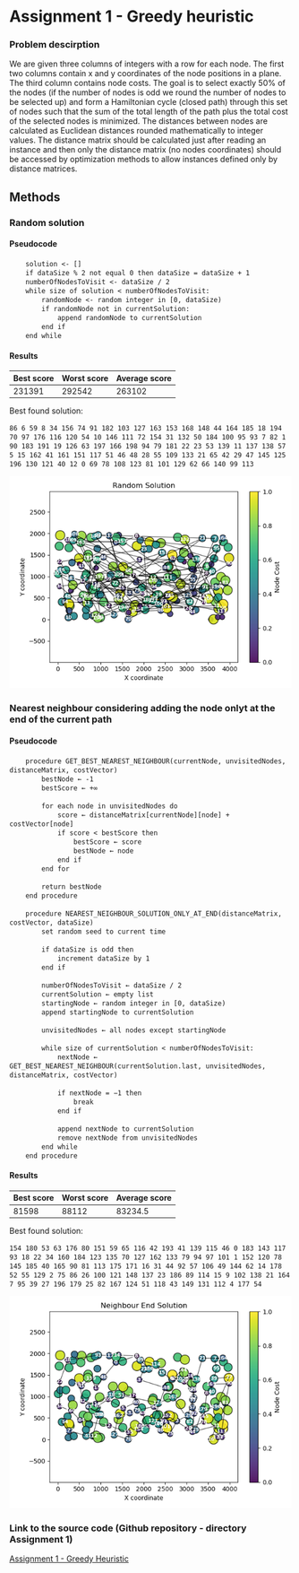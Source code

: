 # Assignment 1 - Greedy heuristic

### Problem descirption
We are given three columns of integers with a row for each node. The first two columns contain x
and y coordinates of the node positions in a plane. The third column contains node costs. The goal is
to select exactly 50% of the nodes (if the number of nodes is odd we round the number of nodes to
be selected up) and form a Hamiltonian cycle (closed path) through this set of nodes such that the
sum of the total length of the path plus the total cost of the selected nodes is minimized.
The distances between nodes are calculated as Euclidean distances rounded mathematically to
integer values. The distance matrix should be calculated just after reading an instance and then only
the distance matrix (no nodes coordinates) should be accessed by optimization methods to allow
instances defined only by distance matrices.

## Methods

### Random solution

#### Pseudocode
``` pseudocode
    solution <- []
    if dataSize % 2 not equal 0 then dataSize = dataSize + 1
    numberOfNodesToVisit <- dataSize / 2
    while size of solution < numberOfNodesToVisit:
        randomNode <- random integer in [0, dataSize)
        if randomNode not in currentSolution:
            append randomNode to currentSolution
        end if
    end while
```

#### Results

| Best score | Worst score | Average score |
| --- | --- | --- |
| 231391 | 292542 | 263102 |

Best found solution:

```
86 6 59 8 34 156 74 91 182 103 127 163 153 168 148 44 164 185 18 194 70 97 176 116 120 54 10 146 111 72 154 31 132 50 184 100 95 93 7 82 1 90 183 191 19 126 63 197 166 198 94 79 181 22 23 53 139 11 137 138 57 5 15 162 41 161 151 117 51 46 48 28 55 109 133 21 65 42 29 47 145 125 196 130 121 40 12 0 69 78 108 123 81 101 129 62 66 140 99 113
```

![](random_solution.png)

### Nearest neighbour considering adding the node onlyt at the end of the current path

#### Pseudocode
```
    procedure GET_BEST_NEAREST_NEIGHBOUR(currentNode, unvisitedNodes, distanceMatrix, costVector)
        bestNode ← -1
        bestScore ← +∞

        for each node in unvisitedNodes do
            score ← distanceMatrix[currentNode][node] + costVector[node]
            if score < bestScore then
                bestScore ← score
                bestNode ← node
            end if
        end for

        return bestNode
    end procedure

    procedure NEAREST_NEIGHBOUR_SOLUTION_ONLY_AT_END(distanceMatrix, costVector, dataSize)
        set random seed to current time

        if dataSize is odd then
            increment dataSize by 1
        end if

        numberOfNodesToVisit ← dataSize / 2
        currentSolution ← empty list
        startingNode ← random integer in [0, dataSize)
        append startingNode to currentSolution

        unvisitedNodes ← all nodes except startingNode

        while size of currentSolution < numberOfNodesToVisit:
            nextNode ← GET_BEST_NEAREST_NEIGHBOUR(currentSolution.last, unvisitedNodes, distanceMatrix, costVector)

            if nextNode = −1 then
                break
            end if

            append nextNode to currentSolution
            remove nextNode from unvisitedNodes
        end while
    end procedure
```

#### Results

| Best score | Worst score | Average score |
| --- | --- | --- |
| 81598 | 88112 | 83234.5 |

Best found solution:

```
154 180 53 63 176 80 151 59 65 116 42 193 41 139 115 46 0 183 143 117 93 18 22 34 160 184 123 135 70 127 162 133 79 94 97 101 1 152 120 78 145 185 40 165 90 81 113 175 171 16 31 44 92 57 106 49 144 62 14 178 52 55 129 2 75 86 26 100 121 148 137 23 186 89 114 15 9 102 138 21 164 7 95 39 27 196 179 25 82 167 124 51 118 43 149 131 112 4 177 54
```

![](neighbour_end.png)
### Link to the source code (Github repository - directory Assignment 1)

[Assignment 1 - Greedy Heuristic](https://github.com/Strajkerr/EvolutionaryComputing/tree/main/Assignment_1)